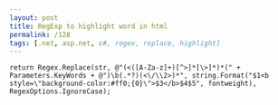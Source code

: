 ```yaml
---
layout: post
title: RegExp to highlight word in html
permalink: /128
tags: [.net, asp.net, c#, regex, replace, highlight]
---
```


    return Regex.Replace(str, @"(<([A-Za-z]+)[^>]*[\>]*)*(" + Parameters.KeyWords + @")\b(.*?)(<\/\\2>)*", string.Format("$1<b style=\"background-color:#ff0;{0}\">$3</b>$4$5", fontweight), RegexOptions.IgnoreCase);
